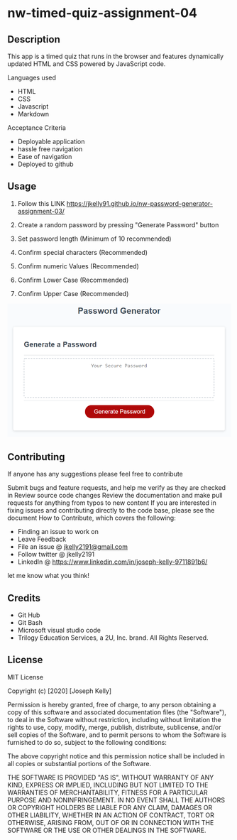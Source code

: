 # nw-timed-quiz-assignment-04

## Description

This app is a timed quiz that runs in the browser and features dynamically updated HTML and CSS powered by JavaScript code.




Languages used

- HTML
- CSS
- Javascript
- Markdown


Acceptance Criteria

- Deployable application
- hassle free navigation
- Ease of navigation
- Deployed to github


## Usage

1. Follow this LINK
https://jkelly91.github.io/nw-password-generator-assignment-03/


2. Create a random password by pressing "Generate Password" button

3. Set password length (Minimum of 10 recommended)

4. Confirm special characters (Recommended)
5. Confirm numeric Values (Recommended)
6. Confirm Lower Case (Recommended)
7. Confirm Upper Case (Recommended)

![Example of quiz](https://github.com/jkelly91/nw-password-generator-assignment-03/blob/main/images/03-javascript-homework-demo.png?raw=true)



## Contributing
If anyone has any suggestions please feel free to contribute

Submit bugs and feature requests, and help me verify as they are checked in
Review source code changes
Review the documentation and make pull requests for anything from typos to new content
If you are interested in fixing issues and contributing directly to the code base, please see the document How to Contribute, which covers the following:


- Finding an issue to work on
- Leave Feedback
- File an issue @ jkelly2191@gmail.com
- Follow twitter @ jkelly2191
- LinkedIn @  https://www.linkedin.com/in/joseph-kelly-9711891b6/

let me know what you think!


## Credits


- Git Hub
- Git Bash
- Microsoft visual studio code
- Trilogy Education Services, a 2U, Inc. brand. All Rights Reserved.




## License

MIT License

Copyright (c) [2020] [Joseph Kelly]

Permission is hereby granted, free of charge, to any person obtaining a copy
of this software and associated documentation files (the "Software"), to deal
in the Software without restriction, including without limitation the rights
to use, copy, modify, merge, publish, distribute, sublicense, and/or sell
copies of the Software, and to permit persons to whom the Software is
furnished to do so, subject to the following conditions:

The above copyright notice and this permission notice shall be included in all
copies or substantial portions of the Software.

THE SOFTWARE IS PROVIDED "AS IS", WITHOUT WARRANTY OF ANY KIND, EXPRESS OR
IMPLIED, INCLUDING BUT NOT LIMITED TO THE WARRANTIES OF MERCHANTABILITY,
FITNESS FOR A PARTICULAR PURPOSE AND NONINFRINGEMENT. IN NO EVENT SHALL THE
AUTHORS OR COPYRIGHT HOLDERS BE LIABLE FOR ANY CLAIM, DAMAGES OR OTHER
LIABILITY, WHETHER IN AN ACTION OF CONTRACT, TORT OR OTHERWISE, ARISING FROM,
OUT OF OR IN CONNECTION WITH THE SOFTWARE OR THE USE OR OTHER DEALINGS IN THE
SOFTWARE.